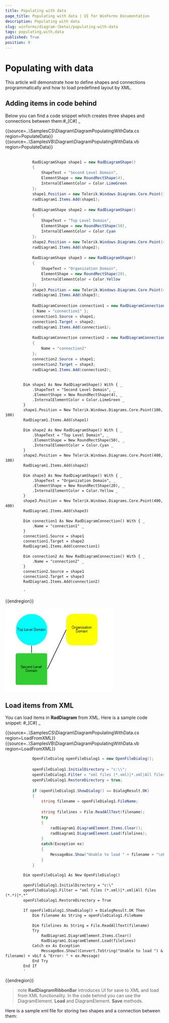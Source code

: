 ```yaml
---
title: Populating with data
page_title: Populating with data | UI for WinForms Documentation
description: Populating with data
slug: winforms/diagram-(beta)/populating-with-data
tags: populating,with,data
published: True
position: 9
---
```


# Populating with data



This article will demonstrate how to define shapes and connections programmatically and how to load predefined layout by XML.

## Adding items in code behind

Below you can find a code snippet which creates three shapes and connections between them:#_[C#] _

	



{{source=..\SamplesCS\Diagram\DiagramPopulatingWithData.cs region=PopulateData}} 
{{source=..\SamplesVB\Diagram\DiagramPopulatingWithData.vb region=PopulateData}} 

````C#
            
            RadDiagramShape shape1 = new RadDiagramShape()
            {
                ShapeText = "Second Level Domain",
                ElementShape = new RoundRectShape(4),
                InternalElementColor = Color.LimeGreen
            };
            shape1.Position = new Telerik.Windows.Diagrams.Core.Point(100, 100);
            radDiagram1.Items.Add(shape1);
            
            RadDiagramShape shape2 = new RadDiagramShape()
            {
                ShapeText = "Top Level Domain",
                ElementShape = new RoundRectShape(50),
                InternalElementColor = Color.Cyan
            };
            shape2.Position = new Telerik.Windows.Diagrams.Core.Point(400, 100);
            radDiagram1.Items.Add(shape2);
            
            RadDiagramShape shape3 = new RadDiagramShape()
            {
                ShapeText = "Organization Domain",
                ElementShape = new RoundRectShape(20),
                InternalElementColor = Color.Yellow
            };
            shape3.Position = new Telerik.Windows.Diagrams.Core.Point(400, 400);
            radDiagram1.Items.Add(shape3);
            
            RadDiagramConnection connection1 = new RadDiagramConnection()
            { Name = "connection1" };
            connection1.Source = shape1;
            connection1.Target = shape2;
            radDiagram1.Items.Add(connection1);
            
            RadDiagramConnection connection2 = new RadDiagramConnection()
            {
                Name = "connection2"
            };
            connection2.Source = shape1;
            connection2.Target = shape3;
            radDiagram1.Items.Add(connection2);
````
````VB.NET

        Dim shape1 As New RadDiagramShape() With { _
            .ShapeText = "Second Level Domain", _
            .ElementShape = New RoundRectShape(4), _
            .InternalElementColor = Color.LimeGreen _
        }
        shape1.Position = New Telerik.Windows.Diagrams.Core.Point(100, 100)
        RadDiagram1.Items.Add(shape1)

        Dim shape2 As New RadDiagramShape() With { _
            .ShapeText = "Top Level Domain", _
            .ElementShape = New RoundRectShape(50), _
            .InternalElementColor = Color.Cyan _
        }
        shape2.Position = New Telerik.Windows.Diagrams.Core.Point(400, 100)
        RadDiagram1.Items.Add(shape2)

        Dim shape3 As New RadDiagramShape() With { _
            .ShapeText = "Organization Domain", _
            .ElementShape = New RoundRectShape(20), _
            .InternalElementColor = Color.Yellow _
        }
        shape3.Position = New Telerik.Windows.Diagrams.Core.Point(400, 400)
        RadDiagram1.Items.Add(shape3)

        Dim connection1 As New RadDiagramConnection() With { _
            .Name = "connection1" _
        }
        connection1.Source = shape1
        connection1.Target = shape2
        RadDiagram1.Items.Add(connection1)

        Dim connection2 As New RadDiagramConnection() With { _
            .Name = "connection2" _
        }
        connection2.Source = shape1
        connection2.Target = shape3
        RadDiagram1.Items.Add(connection2)

        '
````

{{endregion}} 


![diagram-populating-with-data 001](images/diagram-populating-with-data001.png)

## Load items from XML

You can load items in __RadDiagram__ from XML. Here is a sample code snippet:
        #_[C#] _

	



{{source=..\SamplesCS\Diagram\DiagramPopulatingWithData.cs region=LoadFromXML}} 
{{source=..\SamplesVB\Diagram\DiagramPopulatingWithData.vb region=LoadFromXML}} 

````C#
            OpenFileDialog openFileDialog1 = new OpenFileDialog();
            
            openFileDialog1.InitialDirectory = "c:\\";
            openFileDialog1.Filter = "xml files (*.xml)|*.xml|All files (*.*)|*.*";            
            openFileDialog1.RestoreDirectory = true;
            
            if (openFileDialog1.ShowDialog() == DialogResult.OK)
            {
                string filename = openFileDialog1.FileName;
            
                string filelines = File.ReadAllText(filename);
                try
                {
                    radDiagram1.DiagramElement.Items.Clear();
                    radDiagram1.DiagramElement.Load(filelines);
                }
                catch(Exception ex)
                {
                    MessageBox.Show("Unable to load " + filename + "\nError: " + ex.Message);
                }
            }
````
````VB.NET
        Dim openFileDialog1 As New OpenFileDialog()

        openFileDialog1.InitialDirectory = "c:\"
        openFileDialog1.Filter = "xml files (*.xml)|*.xml|All files (*.*)|*.*"
        openFileDialog1.RestoreDirectory = True

        If openFileDialog1.ShowDialog() = DialogResult.OK Then
            Dim filename As String = openFileDialog1.FileName

            Dim filelines As String = File.ReadAllText(filename)
            Try
                RadDiagram1.DiagramElement.Items.Clear()
                RadDiagram1.DiagramElement.Load(filelines)
            Catch ex As Exception
                MessageBox.Show((Convert.ToString("Unable to load ") & filename) + vbLf & "Error: " + ex.Message)
            End Try
        End If
        '
````

{{endregion}} 




>note  __RadDiagramRibbonBar__ introduces UI for save to XML and load from XML functionality. In the code behind
            you can use the DiagramElement. __Load__ and DiagramElement. __Save__ methods.
>


Here is a sample xml file for storing two shapes and a connection between them:
        




